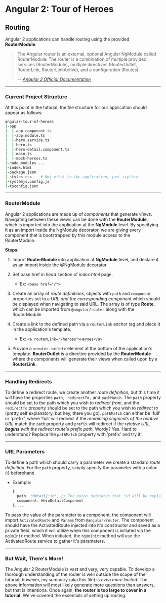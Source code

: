 # Angular 2: Tour of Heroes

## Routing


Angular 2 applications can handle routing using the provided **RouterModule**.

> The Angular router is an external, optional Angular NgModule called RouterModule. The 
> router is a combination of multiple provided services (RouterModule), multiple directives
> (RouterOutlet, RouterLink, RouterLinkActive), and a configuration (Routes).
>
> -- <cite>[Angular 2 Official Documentation](https://angular.io/docs/ts/latest/tutorial/toh-pt5.html)</cite>

----------
### Current Project Structure

At this point in the tutorial, the file structure for our application should appear as follows:

```bash
angular-tour-of-heroes
|-app
|  |-app.component.ts
|  |-app.module.ts
|  |-hero.service.ts
|  |-hero.ts
|  |-hero-detail.component.ts
|  |-main.ts
|  |-mock-heroes.ts
|-node_modules ...
|-index.html
|-package.json
|-styles.css    # Not vital to the application, just styling
|-systemjs.config.js
|-tsconfig.json
```
----------
### RouterModule

Angular 2 applications are made up of _components_ that generate _views_. Navigating
  between these views can be done with the **RouterModule**, which is imported into
  the application at the **NgModule** level. By specifying it as an import inside
  the NgModule decorator, we are giving every component that is bootstrapped by
  this module access to the RouterModule.

**Steps**:

  1. Import **RouterModule** into application at **NgModule** level, and declare it
    as an import inside the @NgModule decorator.


  2. Set base href in _head_ section of _index.html_ page.
      - Ex: `<base href="/">`


  3. Create an array of _route definitions_, objects with `path` and `component` 
    properties set to a _URL and the corresponding component_ which should be displayed when 
    navigating to said URL. The array is of type **Route**, which can be imported
    from `@angular/router` along with the RouterModule.


  4. Create a link to the defined path via a `routerLink` anchor tag and place it in
    the application's template.
      - Ex: `<a routerLink="/heroes">Heroes</a>`


  5. Provide a `<router-outlet>` element at the bottom of the application's template.
    **RouterOutlet** is a directive provided by the **RouterModule** where
    the components will generate their views when called upon by a **RouterLink**.


----------
### Handling Redirects

To define a redirect route, we create another _route definition_, but this time
  it will have the properties `path, redirectTo,` and `pathMatch`. The `path` 
  property should be set to the path which you wish to _redirect from_, and the
  `redirectTo` property should be set to the path which you wish to _redirect to_
  (pretty self explanatory, but hey, there you go). `pathMatch` can either be 
  'full' or 'prefix', where 'full' will redirect if the _remaining segments
  of the relative URL_ match the `path` property and `prefix` will redirect if the
  _relative URL **begins** with the redirect route's prefix path_. Wordy? Yes. Hard to
  understand? Replace the `pathMatch` property with 'prefix' and try it!


----------
### URL Parameters

To define a path which should carry a parameter we create a standard _route
  definition_. For the `path` property, simply specify the parameter with a colon (:)
  beforehand.

  - Example:
      ```typescript
      {
        path: 'detail/:id', // The colon indicates that :id will be replaced with a parameter.
        component: HeroDetailComponent
      },...
      ```
To pass the value of the parameter to a component, the component will import `ActivatedRoute`
  and `Params` from `@angular/router`. The component should have the ActivatedRoute
  injected into it's constructor and saved as a private field, which it will
  utilize when this component is initiated via the `ngOnInit` method. When initiated,
  the `ngOnInit` method will use the ActivatedRoute service to gather it's parameters.


----------
### But Wait, There's More!

The Angular 2 RouterModule is vast and very, very capable. To develop a thorough
  understanding of the router is well outside the scope of the tutorial, however,
  my summary (aka this file) is _even more limited_. The above information will
  most likely generate more questions than answers, but that is intentiona. Once
  again, **the router is too large to cover in a tutorial**. We've covered
  the essentials of setting up routing.

